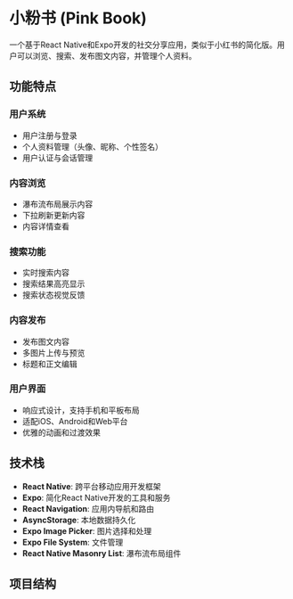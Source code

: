 # 小粉书 (Pink Book)

一个基于React Native和Expo开发的社交分享应用，类似于小红书的简化版。用户可以浏览、搜索、发布图文内容，并管理个人资料。

## 功能特点

### 用户系统
- 用户注册与登录
- 个人资料管理（头像、昵称、个性签名）
- 用户认证与会话管理

### 内容浏览
- 瀑布流布局展示内容
- 下拉刷新更新内容
- 内容详情查看

### 搜索功能
- 实时搜索内容
- 搜索结果高亮显示
- 搜索状态视觉反馈

### 内容发布
- 发布图文内容
- 多图片上传与预览
- 标题和正文编辑

### 用户界面
- 响应式设计，支持手机和平板布局
- 适配iOS、Android和Web平台
- 优雅的动画和过渡效果

## 技术栈

- **React Native**: 跨平台移动应用开发框架
- **Expo**: 简化React Native开发的工具和服务
- **React Navigation**: 应用内导航和路由
- **AsyncStorage**: 本地数据持久化
- **Expo Image Picker**: 图片选择和处理
- **Expo File System**: 文件管理
- **React Native Masonry List**: 瀑布流布局组件

## 项目结构
